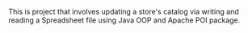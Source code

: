 This is project that involves updating a store's catalog via writing and reading a Spreadsheet file using Java OOP and Apache POI package.